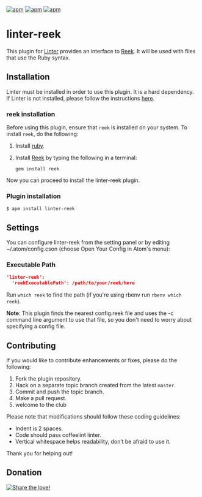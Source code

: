 [![apm](https://img.shields.io/apm/dm/linter-reek.svg)](https://atom.io/packages/linter-reek) [![apm](https://img.shields.io/apm/v/linter-reek.svg)](https://atom.io/packages/linter-reek) [![apm](https://img.shields.io/apm/l/linter-reek.svg)](https://atom.io/packages/linter-reek)

linter-reek
=========================

This plugin for [Linter](https://github.com/AtomLinter/Linter) provides an interface to [Reek](https://github.com/troessner/reek). It will be used with files that use the Ruby syntax.

## Installation
Linter must be installed in order to use this plugin. It is a hard dependency.
If Linter is not installed, please follow the instructions
[here](https://github.com/AtomLinter/Linter).

### reek installation
Before using this plugin, ensure that `reek` is installed on your system. To
install `reek`, do the following:

1. Install [ruby](https://www.ruby-lang.org/).

2. Install [Reek](https://github.com/troessner/reek) by typing the following in a terminal:
   ```
   gem install reek
   ```

Now you can proceed to install the linter-reek plugin.

### Plugin installation
```
$ apm install linter-reek
```

## Settings
You can configure linter-reek from the setting panel or by editing ~/.atom/config.cson (choose Open Your Config in Atom's menu):

### Executable Path
```json
'linter-reek':
  'reekExecutablePath': /path/to/your/reek/here
```
Run `which reek` to find the path (if you're using rbenv run `rbenv which
reek`).

**Note**: This plugin finds the nearest config.reek file and uses the -c command
line argument to use that file, so you don't need to worry about specifying a
config file.

## Contributing
If you would like to contribute enhancements or fixes, please do the following:

1. Fork the plugin repository.
1. Hack on a separate topic branch created from the latest `master`.
1. Commit and push the topic branch.
1. Make a pull request.
1. welcome to the club

Please note that modifications should follow these coding guidelines:

- Indent is 2 spaces.
- Code should pass coffeelint linter.
- Vertical whitespace helps readability, don’t be afraid to use it.

Thank you for helping out!

## Donation
[![Share the love!](https://techtalkers.files.wordpress.com/2012/07/buy-me-a-beer-button.jpg)](https://www.paypal.com/cgi-bin/webscr?cmd=_s-xclick&hosted_button_id=Q7588UPXABV3A)
